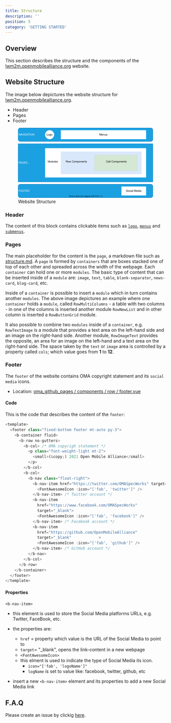 ```yaml
---
title: Structure
description: ''
position: 5
category: 'GETTING STARTED'
---
```

## Overview
This section describes the structure and the components of the [lwm2m.openmobilealliance.org](https://lwm2m.openmobilealliance.org/) website.

## Website Structure
The image below depictures the website structure for [lwm2m.openmobilealliance.org](https://lwm2m.openmobilealliance.org/).

* Header
* Pages
* Footer

<figure>
      <img src="images/website-structure.svg" alt="Website Structure">
      <figcaption>Website Structure</figcaption>
</figure>

### Header

The content of this block contains clickable items such as [`logo`](), [`menus`]() and [`submenus`]().


### Pages

The main placeholder for the content is the `page`, a markdown file such as [structure.md]().
A `page` is formed by `containers` that are boxes stacked one of top of each other and spreaded across the width of the webpage. Each `container` can hold one or more `modules`. The basic type of content that can be inserted inside of a `module` are: `image`, `text`, `table`, `blank-separator`, `news-card`, `blog-card`, etc.

Inside of a `container` is possible to insert a `module` which in turn contains another `modules`. The above image depictures an example where one `container` holds a `module`, called `RowMultiColumns` - a table with two columns - in one of the columns is inserted another module `RowNewList` and in other column is inserted a `RowButtonGrid` module.

It also possible to combine two `modules` inside of a `container`, e.g. `RowTextImage` is a module that provides a text area on the left-hand side and  an image on the right-hand side. Another module, `RowImageText` provides the opposite, an area for an image on the left-hand and a text area on the right-hand side. The space taken by the `text` or `image` area is controlled by a property called `cols`; which value goes from **1** to **12**.


### Footer

The `footer` of the website contains OMA copyright statement and its `social media` icons.

* Location: [oma_github_pages / components / row / footer.vue](https://raw.githubusercontent.com/OpenMobileAlliance/oma_github_pages/main/components/Footer.vue)

#### Code
This is the code that describes the content of the `footer`:

```js [oma_github_pages / components / row / footer.vue]
<template>
  <footer class="fixed-bottom footer mt-auto py-3">
    <b-container fluid>
      <b-row no-gutters>
        <b-col> /* OMA copyrigh statement */
          <p class="font-weight-light mt-2">
            <small>(&copy;) 2021 Open Mobile Alliance</small>
          </p>
        </b-col>
        <b-col>
          <b-nav class="float-right"> 
            <b-nav-item href="https://twitter.com/OMASpecWorks" target="_blank"> 
              <FontAwesomeIcon :icon="['fab', 'twitter']" />
            </b-nav-item> /* Twitter account */
            <b-nav-item
              href="https://www.facebook.com/OMASpecWorks"  
              target="_blank">
              <FontAwesomeIcon :icon="['fab', 'facebook']" />
            </b-nav-item> /* Facebook account */
            <b-nav-item
              href="https://github.com/OpenMobileAlliance"
              target="_blank"            >
              <FontAwesomeIcon :icon="['fab', 'github']" />
            </b-nav-item> /* GitHub account */
          </b-nav>
        </b-col>
      </b-row>
    </b-container>
  </footer>
</template>
```

#### Properties
`<b-nav-item>`
* this element is used to store the Social Media platforms URLs, e.g. Twitter, FaceBook, etc. 
* the properties are:
   * `href` = property which value is the URL of the Social Media to point to
   * `target`= "_blank", opens the link-content in a new webpage
   * `<FontAwesomeIcon>` 
   * this elment is used to indicate the type of Social Media its icon.
      * `icon="['fab', 'logoName']"`
      * `logName` is set to value like: facebook, twitter, github, etc

* insert a new `<b-nav-item>` element and its properties to add a new Social Media link

## F.A.Q
Please create an issue by clickig [here](https://github.com/OpenMobileAlliance/githubpages-doc-guidelines/issues).